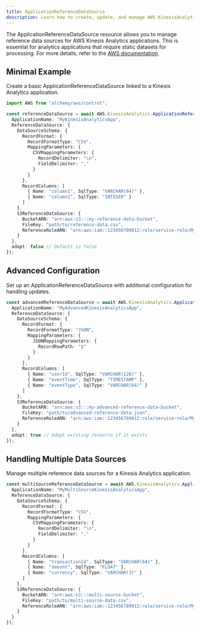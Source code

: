 ```yaml
---
title: ApplicationReferenceDataSource
description: Learn how to create, update, and manage AWS KinesisAnalytics ApplicationReferenceDataSources using Alchemy Cloud Control.
---
```



The ApplicationReferenceDataSource resource allows you to manage reference data sources for AWS Kinesis Analytics applications. This is essential for analytics applications that require static datasets for processing. For more details, refer to the [AWS documentation](https://docs.aws.amazon.com/kinesisanalytics/latest/userguide/).

## Minimal Example

Create a basic ApplicationReferenceDataSource linked to a Kinesis Analytics application.

```ts
import AWS from "alchemy/aws/control";

const referenceDataSource = await AWS.KinesisAnalytics.ApplicationReferenceDataSource("MyReferenceDataSource", {
  ApplicationName: "MyKinesisAnalyticsApp",
  ReferenceDataSource: {
    DataSourceSchema: {
      RecordFormat: {
        RecordFormatType: "CSV",
        MappingParameters: {
          CSVMappingParameters: {
            RecordDelimiter: "\n",
            FieldDelimiter: ","
          }
        }
      },
      RecordColumns: [
        { Name: "column1", SqlType: "VARCHAR(64)" },
        { Name: "column2", SqlType: "INTEGER" }
      ]
    },
    S3ReferenceDataSource: {
      BucketARN: "arn:aws:s3:::my-reference-data-bucket",
      FileKey: "path/to/reference-data.csv",
      ReferenceRoleARN: "arn:aws:iam::123456789012:role/service-role/MyKinesisAnalyticsRole"
    }
  },
  adopt: false // Default is false
});
```

## Advanced Configuration

Set up an ApplicationReferenceDataSource with additional configuration for handling updates.

```ts
const advancedReferenceDataSource = await AWS.KinesisAnalytics.ApplicationReferenceDataSource("AdvancedReferenceDataSource", {
  ApplicationName: "MyAdvancedKinesisAnalyticsApp",
  ReferenceDataSource: {
    DataSourceSchema: {
      RecordFormat: {
        RecordFormatType: "JSON",
        MappingParameters: {
          JSONMappingParameters: {
            RecordRowPath: "$"
          }
        }
      },
      RecordColumns: [
        { Name: "userId", SqlType: "VARCHAR(128)" },
        { Name: "eventTime", SqlType: "TIMESTAMP" },
        { Name: "eventType", SqlType: "VARCHAR(64)" }
      ]
    },
    S3ReferenceDataSource: {
      BucketARN: "arn:aws:s3:::my-advanced-reference-data-bucket",
      FileKey: "path/to/advanced-reference-data.json",
      ReferenceRoleARN: "arn:aws:iam::123456789012:role/service-role/MyAdvancedKinesisAnalyticsRole"
    }
  },
  adopt: true // Adopt existing resource if it exists
});
```

## Handling Multiple Data Sources

Manage multiple reference data sources for a Kinesis Analytics application.

```ts
const multiSourceReferenceDataSource = await AWS.KinesisAnalytics.ApplicationReferenceDataSource("MultiSourceReferenceDataSource", {
  ApplicationName: "MyMultiSourceKinesisAnalyticsApp",
  ReferenceDataSource: {
    DataSourceSchema: {
      RecordFormat: {
        RecordFormatType: "CSV",
        MappingParameters: {
          CSVMappingParameters: {
            RecordDelimiter: "\n",
            FieldDelimiter: ","
          }
        }
      },
      RecordColumns: [
        { Name: "transactionId", SqlType: "VARCHAR(64)" },
        { Name: "amount", SqlType: "FLOAT" },
        { Name: "currency", SqlType: "VARCHAR(3)" }
      ]
    },
    S3ReferenceDataSource: {
      BucketARN: "arn:aws:s3:::multi-source-bucket",
      FileKey: "path/to/multi-source-data.csv",
      ReferenceRoleARN: "arn:aws:iam::123456789012:role/service-role/MyMultiSourceKinesisAnalyticsRole"
    }
  }
});
```
